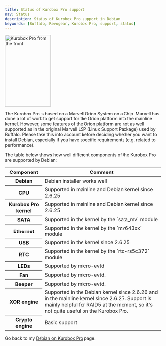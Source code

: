 ```yaml
---
title: Status of Kurobox Pro support
nav: Status
description: Status of Kurobox Pro support in Debian
keywords: [Buffalo, Revogear, Kurobox Pro, support, status]
---
```


<div class="right">
<img src = "../images/r_kuroboxpro_front.jpg" class="border" alt="Kurobox Pro from the front" width="148" height="231" />
</div>

The Kurobox Pro is based on a Marvell Orion System on a Chip.  Marvell has
done a lot of work to get support for the Orion platform into the mainline
kernel.  However, some features of the Orion platform are not as well
supported as in the original Marvell LSP (Linux Support Package) used by
Buffalo.  Please take this into account before deciding whether you want to
install Debian, especially if you have specific requirements (e.g. related
to performance).

The table below shows how well different components of the Kurobox Pro are
supported by Debian:

<table class="table table-hover">

<thead>
<tr>
<th>Component</th>
<th>Comment</th>
</tr>
<thead>

<tbody>
<tr class="table-success">
<th>Debian</th>
<td>Debian installer works well</td>
</tr>

<tr class="table-success">
<th>CPU</th>
<td>Supported in mainline and Debian kernel since 2.6.25</td>
</tr>

<tr class="table-success">
<th>Kurobox Pro kernel</th>
<td>Supported in mainline and Debian kernel since 2.6.25</td>
</tr>

<tr class="table-success">
<th>SATA</th>
<td>Supported in the kernel by the `sata_mv` module</td>
</tr>

<tr class="table-success">
<th>Ethernet</th>
<td>Supported in the kernel by the `mv643xx` module</td>
</tr>

<tr class="table-success">
<th>USB</th>
<td>Supported in the kernel since 2.6.25</td>
</tr>

<tr class="table-success">
<th>RTC</th>
<td>Supported in the kernel by the `rtc-rs5c372` module</td>
</tr>

<tr class="table-success">
<th>LEDs</th>
<td>Supported by micro-evtd</td>
</tr>

<tr class="table-success">
<th>Fan</th>
<td>Supported by micro-evtd.</td>
</tr>

<tr class="table-success">
<th>Beeper</th>
<td>Supported by micro-evtd.</td>
</tr>

<tr class="table-success">
<th>XOR engine</th>
<td>Supported in the Debian kernel since 2.6.26 and in the mainline
kernel since 2.6.27.  Support is mainly helpful for RAID5 at the
moment, so it's not quite useful on the Kurobox Pro.</td>
</tr>

<tr class="table-warning">
<th>Crypto engine</th>
<td>Basic support</td>
</tr>
</tbody>

</table>

Go back to my <a href = "..">Debian on Kurobox Pro</a> page.


